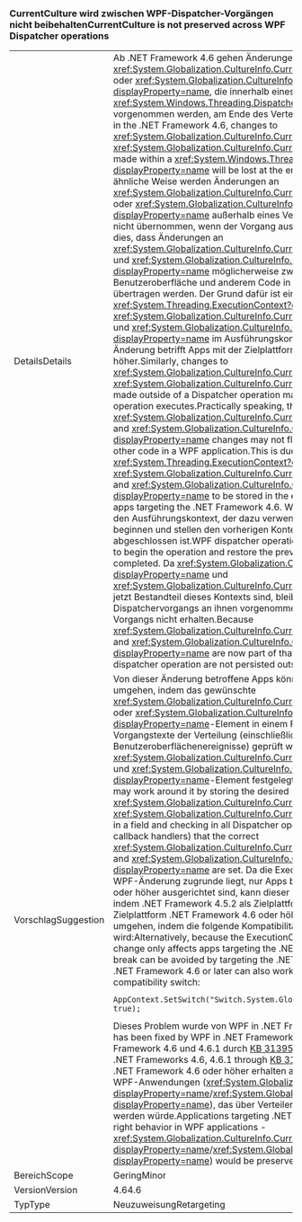 ### <a name="currentculture-is-not-preserved-across-wpf-dispatcher-operations"></a><span data-ttu-id="c3c90-101">CurrentCulture wird zwischen WPF-Dispatcher-Vorgängen nicht beibehalten</span><span class="sxs-lookup"><span data-stu-id="c3c90-101">CurrentCulture is not preserved across WPF Dispatcher operations</span></span>

|   |   |
|---|---|
|<span data-ttu-id="c3c90-102">Details</span><span class="sxs-lookup"><span data-stu-id="c3c90-102">Details</span></span>|<span data-ttu-id="c3c90-103">Ab .NET Framework 4.6 gehen Änderungen an <xref:System.Globalization.CultureInfo.CurrentCulture?displayProperty=name> oder <xref:System.Globalization.CultureInfo.CurrentUICulture?displayProperty=name>, die innerhalb eines <xref:System.Windows.Threading.Dispatcher?displayProperty=name>-Elements vorgenommen werden, am Ende des Verteilungsvorgangs verloren.</span><span class="sxs-lookup"><span data-stu-id="c3c90-103">Beginning in the .NET Framework 4.6, changes to <xref:System.Globalization.CultureInfo.CurrentCulture?displayProperty=name> or <xref:System.Globalization.CultureInfo.CurrentUICulture?displayProperty=name> made within a <xref:System.Windows.Threading.Dispatcher?displayProperty=name> will be lost at the end of that dispatcher operation.</span></span> <span data-ttu-id="c3c90-104">Auf ähnliche Weise werden Änderungen an <xref:System.Globalization.CultureInfo.CurrentCulture?displayProperty=name> oder <xref:System.Globalization.CultureInfo.CurrentUICulture?displayProperty=name> außerhalb eines Verteilungsvorgangs möglicherweise nicht übernommen, wenn der Vorgang ausgeführt wird. In der Praxis bedeutet dies, dass Änderungen an <xref:System.Globalization.CultureInfo.CurrentCulture?displayProperty=name> und <xref:System.Globalization.CultureInfo.CurrentUICulture?displayProperty=name> möglicherweise zwischen Rückrufen der WPF-Benutzeroberfläche und anderem Code in einer WPF-Anwendung nicht übertragen werden. Der Grund dafür ist eine Änderung in <xref:System.Threading.ExecutionContext?displayProperty=name>, durch die <xref:System.Globalization.CultureInfo.CurrentCulture?displayProperty=name> und <xref:System.Globalization.CultureInfo.CurrentUICulture?displayProperty=name> im Ausführungskontext gespeichert werden. Diese Änderung betrifft Apps mit der Zielplattform .NET Framework 4.6 und höher.</span><span class="sxs-lookup"><span data-stu-id="c3c90-104">Similarly, changes to <xref:System.Globalization.CultureInfo.CurrentCulture?displayProperty=name> or <xref:System.Globalization.CultureInfo.CurrentUICulture?displayProperty=name> made outside of a Dispatcher operation may not be reflected when that operation executes.Practically speaking, this means that <xref:System.Globalization.CultureInfo.CurrentCulture?displayProperty=name> and <xref:System.Globalization.CultureInfo.CurrentUICulture?displayProperty=name> changes may not flow between WPF UI callbacks and other code in a WPF application.This is due to a change in <xref:System.Threading.ExecutionContext?displayProperty=name> that causes <xref:System.Globalization.CultureInfo.CurrentCulture?displayProperty=name> and <xref:System.Globalization.CultureInfo.CurrentUICulture?displayProperty=name> to be stored in the execution context beginning with apps targeting the .NET Framework 4.6.</span></span> <span data-ttu-id="c3c90-105">WPF-Verteilungsvorgänge speichern den Ausführungskontext, der dazu verwendet wurde, um den Vorgang zu beginnen und stellen den vorherigen Kontext wieder her, wenn der Vorgang abgeschlossen ist.</span><span class="sxs-lookup"><span data-stu-id="c3c90-105">WPF dispatcher operations store the execution context used to begin the operation and restore the previous context when the operation is completed.</span></span> <span data-ttu-id="c3c90-106">Da <xref:System.Globalization.CultureInfo.CurrentCulture?displayProperty=name> und <xref:System.Globalization.CultureInfo.CurrentUICulture?displayProperty=name> jetzt Bestandteil dieses Kontexts sind, bleiben innerhalb eines Dispatchervorgangs an ihnen vorgenommene Änderungen außerhalb des Vorgangs nicht erhalten.</span><span class="sxs-lookup"><span data-stu-id="c3c90-106">Because <xref:System.Globalization.CultureInfo.CurrentCulture?displayProperty=name> and <xref:System.Globalization.CultureInfo.CurrentUICulture?displayProperty=name> are now part of that context, changes to them within a dispatcher operation are not persisted outside of the operation.</span></span>|
|<span data-ttu-id="c3c90-107">Vorschlag</span><span class="sxs-lookup"><span data-stu-id="c3c90-107">Suggestion</span></span>|<span data-ttu-id="c3c90-108">Von dieser Änderung betroffene Apps können dieses Problem möglicherweise umgehen, indem das gewünschte <xref:System.Globalization.CultureInfo.CurrentCulture?displayProperty=name>- oder <xref:System.Globalization.CultureInfo.CurrentUICulture?displayProperty=name>-Element in einem Feld gespeichert wird und für alle Vorgangstexte der Verteilung (einschließlich der Rückrufereignishandler für Benutzeroberflächenereignisse) geprüft wird, ob das richtige <xref:System.Globalization.CultureInfo.CurrentCulture?displayProperty=name>- und <xref:System.Globalization.CultureInfo.CurrentUICulture?displayProperty=name>-Element festgelegt ist.</span><span class="sxs-lookup"><span data-stu-id="c3c90-108">Apps affected by this change may work around it by storing the desired <xref:System.Globalization.CultureInfo.CurrentCulture?displayProperty=name> or <xref:System.Globalization.CultureInfo.CurrentUICulture?displayProperty=name> in a field and checking in all Dispatcher operation bodies (including UI event callback handlers) that the correct <xref:System.Globalization.CultureInfo.CurrentCulture?displayProperty=name> and <xref:System.Globalization.CultureInfo.CurrentUICulture?displayProperty=name> are set.</span></span> <span data-ttu-id="c3c90-109">Da die ExecutionContext-Änderung, die dieser WPF-Änderung zugrunde liegt, nur Apps betrifft, die auf .NET Framework 4.6 oder höher ausgerichtet sind, kann dieser Fehler alternativ vermieden werden, indem .NET Framework 4.5.2 als Zielplattform verwendet wird. Apps mit der Zielplattform .NET Framework 4.6 oder höher können dieses Problem ebenfalls umgehen, indem die folgende Kompatibilitätsoption festgelegt wird:</span><span class="sxs-lookup"><span data-stu-id="c3c90-109">Alternatively, because the ExecutionContext change underlying this WPF change only affects apps targeting the .NET Framework 4.6 or newer, this break can be avoided by targeting the .NET Framework 4.5.2.Apps that target .NET Framework 4.6 or later can also work around this by setting the following compatibility switch:</span></span><pre><code>AppContext.SetSwitch(&quot;Switch.System.Globalization.NoAsyncCurrentCulture&quot;, true);&#13;&#10;</code></pre><span data-ttu-id="c3c90-110">Dieses Problem wurde von WPF in .NET Framework 4.6.2 behoben.</span><span class="sxs-lookup"><span data-stu-id="c3c90-110">This issue has been fixed by WPF in .NET Framework 4.6.2.</span></span> <span data-ttu-id="c3c90-111">Es wurde ebenfalls in .NET Framework 4.6 und 4.6.1 durch [KB 3139549](https://support.microsoft.com/kb/3139549) behoben.</span><span class="sxs-lookup"><span data-stu-id="c3c90-111">It has also been fixed in .NET Frameworks 4.6, 4.6.1 through [KB 3139549](https://support.microsoft.com/kb/3139549).</span></span> <span data-ttu-id="c3c90-112">Apps mit der Zielplattform .NET Framework 4.6 oder höher erhalten automatisch das richtige Verhalten in WPF-Anwendungen (<xref:System.Globalization.CultureInfo.CurrentCulture?displayProperty=name>/<xref:System.Globalization.CultureInfo.CurrentUICulture?displayProperty=name>), das über Verteilervorgänge hinweg beibehalten werden würde.</span><span class="sxs-lookup"><span data-stu-id="c3c90-112">Applications targeting .NET 4.6 or later will automatically get the right behavior in WPF applications - <xref:System.Globalization.CultureInfo.CurrentCulture?displayProperty=name>/<xref:System.Globalization.CultureInfo.CurrentUICulture?displayProperty=name>) would be preserved across Dispatcher operations.</span></span>|
|<span data-ttu-id="c3c90-113">Bereich</span><span class="sxs-lookup"><span data-stu-id="c3c90-113">Scope</span></span>|<span data-ttu-id="c3c90-114">Gering</span><span class="sxs-lookup"><span data-stu-id="c3c90-114">Minor</span></span>|
|<span data-ttu-id="c3c90-115">Version</span><span class="sxs-lookup"><span data-stu-id="c3c90-115">Version</span></span>|<span data-ttu-id="c3c90-116">4.6</span><span class="sxs-lookup"><span data-stu-id="c3c90-116">4.6</span></span>|
|<span data-ttu-id="c3c90-117">Typ</span><span class="sxs-lookup"><span data-stu-id="c3c90-117">Type</span></span>|<span data-ttu-id="c3c90-118">Neuzuweisung</span><span class="sxs-lookup"><span data-stu-id="c3c90-118">Retargeting</span></span>|

